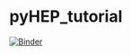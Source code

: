 # pyHEP_tutorial

[![Binder](https://binderhub.ssl-hep.org/badge_logo.svg)](https://binderhub.ssl-hep.org/v2/gh/g4edge/pyHEP_tutorial/main?labpath=pyHEP_tutorial)
